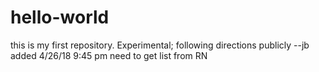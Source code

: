 # hello-world
this is my first repository. Experimental; following directions publicly
--jb added 4/26/18 9:45 pm need to get list from RN
